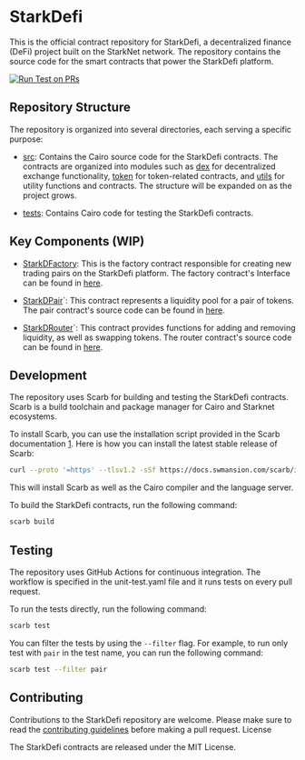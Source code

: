 # StarkDefi

This is the official contract repository for StarkDefi, a decentralized finance (DeFi) project built on the StarkNet network. The repository contains the source code for the smart contracts that power the StarkDefi platform.

[![Run Test on PRs](https://github.com/Starkdefi/StarkDefi/actions/workflows/unit-test.yaml/badge.svg)](https://github.com/Starkdefi/StarkDefi/actions/workflows/unit-test.yaml)

## Repository Structure

The repository is organized into several directories, each serving a specific purpose:

- [src](src/): Contains the Cairo source code for the StarkDefi contracts. The contracts are organized into modules such as [dex](src/dex.cairo) for decentralized exchange functionality, [token](src/token.cairo) for token-related contracts, and [utils](src/utils.cairo) for utility functions and contracts. The structure will be expanded on as the project grows.

- [tests](src/tests/): Contains Cairo code for testing the StarkDefi contracts.

## Key Components (WIP)

- [StarkDFactory](src/dex/v1/factory/factory.cairo): This is the factory contract responsible for creating new trading pairs on the StarkDefi platform. The factory contract's Interface   can be found in [here](src/dex/v1/factory/interface.cairo).

- [StarkDPair](src/dex/v1/pair/pair.cairo)`: This contract represents a liquidity pool for a pair of tokens. The pair contract's source code can be found in [here](src/dex/v1/pair/interface.cairo).

- [StarkDRouter](src/dex/v1/router/router.cairo)`: This contract provides functions for adding and removing liquidity, as well as swapping tokens. The router contract's source code can be found in [here](src/dex/v1/router/interface.cairo).

## Development

The repository uses Scarb for building and testing the StarkDefi contracts. Scarb is a build toolchain and package manager for Cairo and Starknet ecosystems.

To install Scarb, you can use the installation script provided in the Scarb documentation [1](https://docs.swmansion.com/scarb/download.html). Here is how you can install the latest stable release of Scarb:

```bash
curl --proto '=https' --tlsv1.2 -sSf https://docs.swmansion.com/scarb/install.sh | sh
```

This will install Scarb as well as the Cairo compiler and the language server.

To build the StarkDefi contracts, run the following command:

```bash
scarb build
```

## Testing

The repository uses GitHub Actions for continuous integration. The workflow is specified in the unit-test.yaml file and it runs tests on every pull request.

To run the tests directly, run the following command:

```bash
scarb test
```

You can filter the tests by using the `--filter` flag. For example, to run only test with `pair` in the test name, you can run the following command:

```bash
scarb test --filter pair
```

## Contributing

Contributions to the StarkDefi repository are welcome. Please make sure to read the [contributing guidelines](./CONTRIBUTING.md) before making a pull request.
License

The StarkDefi contracts are released under the MIT License.
